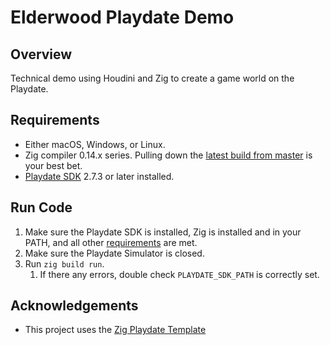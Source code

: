 # Elderwood Playdate Demo

## Overview
Technical demo using Houdini and Zig to create a game world on the Playdate.

##  <a name="Requirements"></a>Requirements
- Either macOS, Windows, or Linux.
- Zig compiler 0.14.x series. Pulling down the [latest build from master](https://ziglang.org/download/) is your best bet.
- [Playdate SDK](https://play.date/dev/) 2.7.3 or later installed.

## Run Code
1. Make sure the Playdate SDK is installed, Zig is installed and in your PATH, and all other [requirements](#Requirements) are met.
1. Make sure the Playdate Simulator is closed.
1. Run `zig build run`.
    1. If there any errors, double check `PLAYDATE_SDK_PATH` is correctly set.

## Acknowledgements
- This project uses the [Zig Playdate Template](https://github.com/DanB91/Zig-Playdate-Template)

